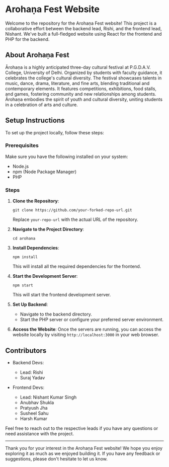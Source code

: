 # Arohaṇa Fest Website

Welcome to the repository for the Arohaṇa Fest website! This project is a collaborative effort between the backend lead, Rishi, and the frontend lead, Nishant. We've built a full-fledged website using React for the frontend and PHP for the backend.

## About Arohaṇa Fest

Ārohaṇa is a highly anticipated three-day cultural festival at P.G.D.A.V. College, University of Delhi. Organized by students with faculty guidance, it celebrates the college's cultural diversity. The festival showcases talents in music, dance, drama, literature, and fine arts, blending traditional and contemporary elements. It features competitions, exhibitions, food stalls, and games, fostering community and new relationships among students. Ārohaṇa embodies the spirit of youth and cultural diversity, uniting students in a celebration of arts and culture.

## Setup Instructions

To set up the project locally, follow these steps:

### Prerequisites

Make sure you have the following installed on your system:

- Node.js
- npm (Node Package Manager)
- PHP

### Steps

1. **Clone the Repository**: 
   ```
   git clone https://github.com/your-forked-repo-url.git
   ```
   Replace `your-repo-url` with the actual URL of the repository.

2. **Navigate to the Project Directory**:
   ```
   cd arohana
   ```

3. **Install Dependencies**:
   ```
   npm install
   ```
   This will install all the required dependencies for the frontend.

4. **Start the Development Server**:
   ```
   npm start
   ```
   This will start the frontend development server.

5. **Set Up Backend**:
   - Navigate to the backend directory.
   - Start the PHP server or configure your preferred server environment.

6. **Access the Website**:
   Once the servers are running, you can access the website locally by visiting `http://localhost:3000` in your web browser.

## Contributors

- Backend Devs:
     - Lead: Rishi 
     - Suraj Yadav

- Frontend Devs:
     - Lead: Nishant Kumar Singh
     - Anubhav Shukla
     - Pratyush Jha
     - Susheel Sahu
     - Harsh Kumar 

Feel free to reach out to the respective leads if you have any questions or need assistance with the project.

---

Thank you for your interest in the Arohaṇa Fest website! We hope you enjoy exploring it as much as we enjoyed building it. If you have any feedback or suggestions, please don't hesitate to let us know.
